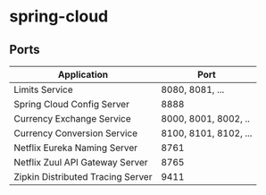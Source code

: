 # spring-cloud

## Ports
|Application| Port|
|------------|------------|
|Limits Service|8080, 8081, ...
|Spring Cloud Config Server|8888	
|Currency Exchange Service|8000, 8001, 8002, ..
|Currency Conversion Service|8100, 8101, 8102, ...
|Netflix Eureka Naming Server|8761
|Netflix Zuul API Gateway Server|8765
|Zipkin Distributed Tracing Server|9411
